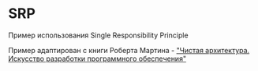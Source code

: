 # SRP

Пример использования Single Responsibility Principle

Пример адаптирован с книги Роберта Мартина - ["Чистая архитектура. Искусство разработки программного обеспечения"](http://bit.ly/2JMAYSS)